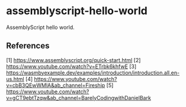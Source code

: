 # assemblyscript-hello-world

AssemblyScript hello world.

## References

[1] https://www.assemblyscript.org/quick-start.html
[2] https://www.youtube.com/watch?v=ETrbk6khfwE
[3] https://wasmbyexample.dev/examples/introduction/introduction.all.en-us.html
[4] https://www.youtube.com/watch?v=cbB3QEwWMlA&ab_channel=Fireship
[5] https://www.youtube.com/watch?v=gCT9ebtTzqw&ab_channel=BarelyCodingwithDanielBark
